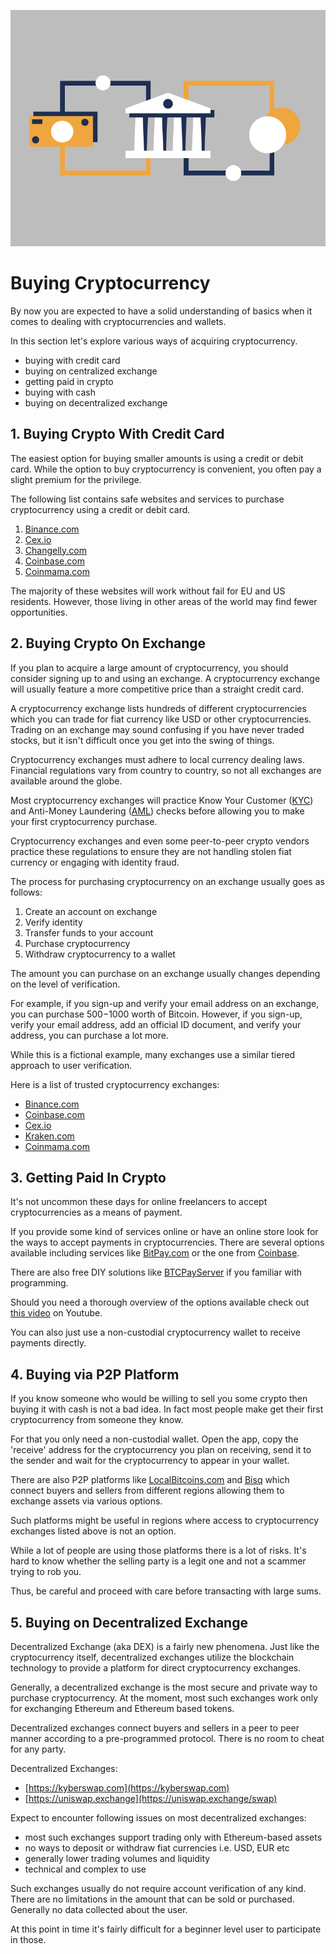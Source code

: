 ![](images/06-main-l.png)

# Buying Cryptocurrency

By now you are expected to have a solid understanding of basics when it comes to dealing with cryptocurrencies and wallets.

In this section let's explore various ways of acquiring cryptocurrency.

- buying with credit card
- buying on centralized exchange
- getting paid in crypto
- buying with cash
- buying on decentralized exchange

## 1. Buying Crypto With Credit Card

The easiest option for buying smaller amounts is using a credit or debit card. While the option to buy cryptocurrency is convenient, you often pay a slight premium for the privilege. 

The following list contains safe websites and services to purchase cryptocurrency using a credit or debit card. 

1. [Binance.com](https://www.binance.com/en/register?ref=42579924)
2. [Cex.io](https://cex.io/r/2/up131140473/2)
3. [Changelly.com](https://changelly.com/?ref_id=gj6utb868eyusrf7)
4. [Coinbase.com](https://coinbase.com)
5. [Coinmama.com](https://go.coinmama.com/visit/?bta=61248&nci=5370)

The majority of these websites will work without fail for EU and US residents. However, those living in other areas of the world may find fewer opportunities.

## 2. Buying Crypto On Exchange

If you plan to acquire a large amount of cryptocurrency, you should consider signing up to and using an exchange. A cryptocurrency exchange will usually feature a more competitive price than a straight credit card. 

A cryptocurrency exchange lists hundreds of different cryptocurrencies which you can trade for fiat currency like USD or other cryptocurrencies. Trading on an exchange may sound confusing if you have never traded stocks, but it isn't difficult once you get into the swing of things. 

Cryptocurrency exchanges must adhere to local currency dealing laws. Financial regulations vary from country to country, so not all exchanges are available around the globe. 

Most cryptocurrency exchanges will practice Know Your Customer ([KYC](https://en.wikipedia.org/wiki/Know_your_customer)) and Anti-Money Laundering ([AML](https://en.wikipedia.org/wiki/Money_laundering#Combating)) checks before allowing you to make your first cryptocurrency purchase.

Cryptocurrency exchanges and even some peer-to-peer crypto vendors practice these regulations to ensure they are not handling stolen fiat currency or engaging with identity fraud.

The process for purchasing cryptocurrency on an exchange usually goes as follows:

1. Create an account on exchange
2. Verify identity
3. Transfer funds to your account
4. Purchase cryptocurrency
5. Withdraw cryptocurrency to a wallet

The amount you can purchase on an exchange usually changes depending on the level of verification. 

For example, if you sign-up and verify your email address on an exchange, you can purchase $500-$1000 worth of Bitcoin. However, if you sign-up, verify your email address, add an official ID document, and verify your address, you can purchase a lot more. 

While this is a fictional example, many exchanges use a similar tiered approach to user verification. 

Here is a list of trusted cryptocurrency exchanges:

* [Binance.com](https://www.binance.com/en/register?ref=42579924)
* [Coinbase.com](https://coinbase.com)
* [Cex.io](https://cex.io/r/0/up131140473/0)
* [Kraken.com](https://kraken.com)
* [Coinmama.com](https://go.coinmama.com/visit/?bta=61248&nci=5343)

## 3. Getting Paid In Crypto

It's not uncommon these days for online freelancers to accept cryptocurrencies as a means of payment. 

If you provide some kind of services online or have an online store look for the ways to accept payments in cryptocurrencies. There are several options available including services like [BitPay.com](https://bitpay.com) or the one from [Coinbase](https://commerce.coinbase.com).

There are also free DIY solutions like [BTCPayServer](https://btcpayserver.org) if you familiar with programming.

Should you need a thorough overview of the options available check out [this video](https://www.youtube.com/watch?v=OA08wZNvN8c) on Youtube.

You can also just use a non-custodial cryptocurrency wallet to receive payments directly.

## 4. Buying via P2P Platform

If you know someone who would be willing to sell you some crypto then buying it with cash is not a bad idea. In fact most people make get their first cryptocurrency from someone they know.

For that you only need a non-custodial wallet. Open the app, copy the 'receive' address for the cryptocurrency you plan on receiving, send it to the sender and wait for the cryptocurrency to appear in your wallet.

There are also P2P platforms like [LocalBitcoins.com](https://localbitcoins.com) and [Bisq](https://bisq.network) which connect buyers and sellers from different regions allowing them to exchange assets via various options. 

Such platforms might be useful in regions where access to cryptocurrency exchanges listed above is not an option. 

While a lot of people are using those platforms there is a lot of risks. It's hard to know whether the selling party is a legit one and not a scammer trying to rob you. 

Thus, be careful and proceed with care before transacting with large sums.

## 5. Buying on Decentralized Exchange

Decentralized Exchange (aka DEX) is a fairly new phenomena. Just like the cryptocurrency itself, decentralized exchanges utilize the blockchain technology to provide a platform for direct cryptocurrency exchanges. 

Generally, a decentralized exchange is the most secure and private way to purchase cryptocurrency. At the moment, most such exchanges work only for exchanging Ethereum and Ethereum based tokens.

Decentralized exchanges connect buyers and sellers in a peer to peer manner according to a pre-programmed protocol. There is no room to cheat for any party.

Decentralized Exchanges:

- [https://kyberswap.com](https://kyberswap.com)
- [https://uniswap.exchange](https://uniswap.exchange/swap)

Expect to encounter following issues on most decentralized exchanges:

- most such exchanges support trading only with Ethereum-based assets
- no ways to deposit or withdraw fiat currencies i.e. USD, EUR etc
- generally lower trading volumes and liquidity 
- technical and complex to use 

Such exchanges usually do not require account verification of any kind. There are no limitations in the amount that can be sold or purchased. Generally no data collected about the user.

At this point in time it's fairly difficult for a beginner level user to participate in those.
